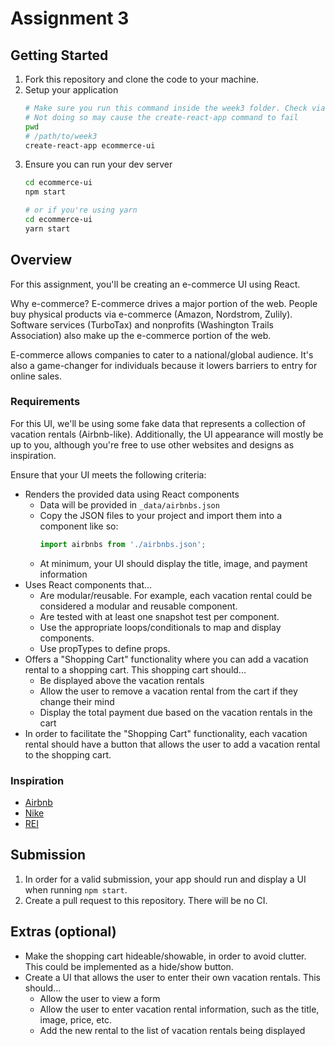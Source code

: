 # Assignment 3

## Getting Started

1. Fork this repository and clone the code to your machine.
2. Setup your application
   ```bash
   # Make sure you run this command inside the week3 folder. Check via `pwd`
   # Not doing so may cause the create-react-app command to fail
   pwd
   # /path/to/week3
   create-react-app ecommerce-ui
   ```
3. Ensure you can run your dev server
   ```bash
   cd ecommerce-ui
   npm start

   # or if you're using yarn
   cd ecommerce-ui
   yarn start
   ```

## Overview

For this assignment, you'll be creating an e-commerce UI using React.

Why e-commerce? E-commerce drives a major portion of the web. People buy physical products via e-commerce (Amazon, Nordstrom, Zulily). Software services (TurboTax) and nonprofits (Washington Trails Association) also make up the e-commerce portion of the web.

E-commerce allows companies to cater to a national/global audience. It's also a game-changer for individuals because it lowers barriers to entry for online sales.

### Requirements

For this UI, we'll be using some fake data that represents a collection of vacation rentals (Airbnb-like). Additionally, the UI appearance will mostly be up to you, although you're free to use other websites and designs as inspiration.

Ensure that your UI meets the following criteria:

* Renders the provided data using React components
    * Data will be provided in `_data/airbnbs.json`
    * Copy the JSON files to your project and import them into a component like so:
      ```js
      import airbnbs from './airbnbs.json';
      ```
    * At minimum, your UI should display the title, image, and payment information
* Uses React components that...
    * Are modular/reusable. For example, each vacation rental could be considered a modular and reusable component.
    * Are tested with at least one snapshot test per component.
    * Use the appropriate loops/conditionals to map and display components.
    * Use propTypes to define props.
* Offers a "Shopping Cart" functionality where you can add a vacation rental to a shopping cart. This shopping cart should...
    * Be displayed above the vacation rentals
    * Allow the user to remove a vacation rental from the cart if they change their mind
    * Display the total payment due based on the vacation rentals in the cart
* In order to facilitate the "Shopping Cart" functionality, each vacation rental should have a button that allows the user to add a vacation rental to the shopping cart.

### Inspiration

* [Airbnb](https://www.airbnb.com/)
* [Nike](https://store.nike.com/us/en_us/)
* [REI](https://www.rei.com/)

## Submission

1. In order for a valid submission, your app should run and display a UI when running `npm start`.
2. Create a pull request to this repository. There will be no CI.

## Extras (optional)

* Make the shopping cart hideable/showable, in order to avoid clutter. This could be implemented as a hide/show button.
* Create a UI that allows the user to enter their own vacation rentals. This should...
    * Allow the user to view a form
    * Allow the user to enter vacation rental information, such as the title, image, price, etc.
    * Add the new rental to the list of vacation rentals being displayed